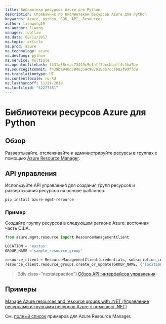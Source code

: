 ```yaml
---
title: Библиотеки ресурсов Azure для Python
description: Справочник по библиотекам ресурсов Azure для Python
keywords: Azure, python, SDK, API, Resources
author: lisawong19
ms.author: liwong
manager: routlaw
ms.date: 08/11/2017
ms.topic: article
ms.prod: azure
ms.technology: azure
ms.devlang: python
ms.service: multiple
ms.openlocfilehash: f331a88ceac73449c9c1aff7bccbbaff4c4ba7be
ms.sourcegitcommit: f439ba940d5940359c982015db7ccfb82f9dffd9
ms.translationtype: HT
ms.contentlocale: ru-RU
ms.lasthandoff: 11/21/2018
ms.locfileid: "52277381"
---
```

# <a name="azure-resources-libraries-for-python"></a>Библиотеки ресурсов Azure для Python

## <a name="overview"></a>Обзор 
Развертывайте, отслеживайте и администрируйте ресурсы в группах с помощью [Azure Resource Manager](https://docs.microsoft.com/en-us/azure/azure-resource-manager/resource-group-overview).

## <a name="management-api"></a>API управления
Используйте API управления для создания групп ресурсов и развертывания ресурсов на основе шаблонов.

```bash
pip install azure-mgmt-resource
```
### <a name="example"></a>Пример 
Создайте группу ресурсов в следующем регионе Azure: восточная часть США.

```python
from azure.mgmt.resource import ResourceManagementClient

LOCATION = 'eastus'
GROUP_NAME ='sample_resource_group'

resource_client = ResourceManagementClient(credentials, subscription_id)
resource_client.resource_groups.create_or_update(GROUP_NAME, {'location': LOCATION})
```

> [!div class="nextstepaction"]
> [Обзор API-интерфейсов управления](/python/api/overview/azure/azure.mgmt.resource)

## <a name="samples"></a>Примеры
[Manage Azure resources and resource groups with .NET (Управление ресурсами и группами ресурсов Azure с помощью .NET)](https://github.com/Azure-Samples/resource-manager-python-resources-and-groups)

См. [полный список](https://azure.microsoft.com/resources/samples/?platform=python&term=resource) примеров для Azure Resource Manager.

